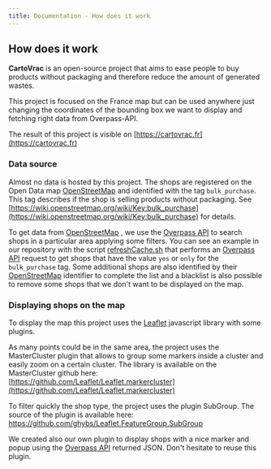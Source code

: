 ```yaml
---
title: Documentation - How does it work
---
```


## How does it work

**CartoVrac** is an open-source project that aims to ease people to buy products without packaging and therefore reduce the amount of generated wastes.

This project is focused on the France map but can be used anywhere just changing the coordinates of the bounding box we want to display and fetching right data from Overpass-API.

The result of this project is visible on [https://cartovrac.fr](https://cartovrac.fr) 

### Data source
Almost no data is hosted by this project. The shops are registered on the Open Data map [OpenStreetMap](https://openstreetmap.org) and identified with the tag `bulk_purchase`. This tag describes if the shop is selling products without packaging. See [https://wiki.openstreetmap.org/wiki/Key:bulk_purchase](https://wiki.openstreetmap.org/wiki/Key:bulk_purchase) for details.

To get data from [OpenStreetMap](http://openstreetmap.org) , we use the [Overpass API](https://wiki.openstreetmap.org/wiki/Overpass_API) to search shops in a particular area applying some filters. You can see an example in our repository with the script [refreshCache.sh](https://github.com/vivreanantes/cartovrac/blob/master/refreshCache.sh) that performs an [Overpass API](https://wiki.openstreetmap.org/wiki/Overpass_API) request to get shops that have the value `yes` or `only` for the `bulk_purchase` tag. Some additional shops are also identified by their [OpenStreetMap](http://openstreetmap.org) identifier to complete the list and a blacklist is also possible to remove some shops that we don't want to be displayed on the map.

### Displaying shops on the map
To display the map this project uses the [Leaflet](http://leafletjs.com/) javascript library with some plugins. 

As many points could be in the same area, the project uses the MasterCluster plugin that allows to group some markers inside a cluster and easily zoom on a certain cluster. The library is available on the MasterCluster github here: [https://github.com/Leaflet/Leaflet.markercluster](https://github.com/Leaflet/Leaflet.markercluster)

To filter quickly the shop type, the project uses the plugin SubGroup. The source of the plugin is available here: https://github.com/ghybs/Leaflet.FeatureGroup.SubGroup

We created also our own plugin to display shops with a nice marker and popup using the [Overpass API](https://wiki.openstreetmap.org/wiki/Overpass_API) returned JSON. Don't hesitate to reuse this plugin.
